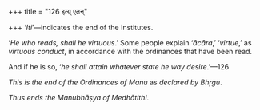 +++
title = "126 इत्य् एतन्"

+++
‘*Iti*’—indicates the end of the Institutes.

‘*He who reads, shall he virtuous*.’ Some people explain ‘*ācāra*,’
‘*virtue*,’ as *virtuous conduct*, in accordance with the ordinances
that have been read.

And if he is so, ‘*he shall attain whatever state he way desire*.’—126

*This is the end of the Ordinances of Manu* as *declared by Bhṛgu*.

*Thus ends the Manubhāṣya of Medhātithi*.
